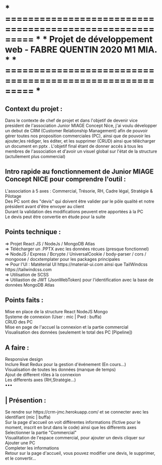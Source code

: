 <h1>* ========================================================= *
* Projet de développement web - FABRE QUENTIN 2020 M1 MIA.  *
* ========================================================= *</h1>

<h2> Context du projet : <br/></h2>
Dans le contexte de chef de projet et dans l'objetif de devenir vice president de l'association Junior MIAGE Concept Nice, j'ai voulu développer un debut de CRM (Customer Relationship Management) afin de pouvoir gérer toutes nos proposition commerciales (PC), ainsi que de pouvoir les ajouter,les rédiger, les éditer, et les supprimer (CRUD) ainsi que télécharger un document en pptx . L'objetif final étant de donner accés à tous les membres de l'association et d'avoir un visuel global sur l'état de la structure (actullement plus commercial) <br/>

<h2> Intro rapide au fonctionnement de Junior MIAGE Concept NICE pour comprendre l'outil : <br/></h2>
L'association à 5 axes : Commercial, Trésorie, RH, Cadre légal, Stratégie & Pilotage <br/>
Des PC sont des "devis" qui doivent être valider par le pôle qualité et notre président avant d'être envoyer au client <br/>
Durant la validation des modifications peuvent etre apportées à la PC <br/>
Le devis peut être convertie en étude pour la suite <br/>

<h2> Points technique : <br/></h2>
=> Projet React JS / NodeJs / MongoDB Atlas <br/>
=> Télécharger un .PPTX avec les données récues (presque fonctionnel)<br/>
=> NodeJS / Express / Bcrypte / UniversalCookie / body-parser / cors / mongoose / docxtemplater pour les packages principales <br/>
=> Pour l'UI : Matéterial UI https://material-ui.com ainsi que TailWindcss https://tailwindcss.com <br/>
=> Utilisation de SCSS <br/>
=> Utiliastion de JWT (JsonWebToken) pour l'identification avec la base de données MongoDB Atlas <br/>

<h2> Points faits : <br/></h2>
Mise en place de la structure React NodeJS Mongo <br/>
Systeme de connexion (User : mic | Pwd : buffa) <br/>
CRUD des PC <br/>
Mise en page de l'accuel la connexion et la partie commercial <br/>
Visualisation des données (seulement le total des PC [Pipeline]) <br/>
 
<h2> A faire :  <br/></h2>
Responsive design <br/>
Inclure Reat Redux pour la gestion d'événement (En cours...) <br/>
Visualisation de toutes les données (manque de temps) <br/>
Ajout de different rôles à la connexion <br/>
Les differents axes (RH,Stratégie...) <br/>
••• <br/>


<h2> | Présention :  <br/> </h2>
Se rendre sur https://crm-jmc.herokuapp.com/ et se connecter avec les identifiant (mic | buffa)  <br/>
Sur la page d'accueil on voit différentes informations (fictive pour le moment, inscrit en brut dans le code) ainsi que les differents axes <br/>
Selectionner la partie "Commercial" <br/>
Visualitation de l'espace commercial, pour ajouter un devis cliquer sur Ajouter une PC <br/>
Completer les informations <br/>
Retour sur la page d'accueil, vous pouvez modifier une devis, le supprimer, et le convertir... <br/>




